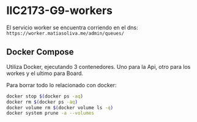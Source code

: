 # IIC2173-G9-workers
El servicio worker se encuentra corriendo en el dns: `https://worker.matiasoliva.me/admin/queues/`

## Docker Compose

Utiliza Docker, ejecutando 3 contenedores. Uno para la Api, otro para los workes y el ultimo para Board.

Para borrar todo lo relacionado con docker:
```bash
docker stop $(docker ps -aq)
docker rm $(docker ps -aq)
docker volume rm $(docker volume ls -q)
docker system prune -a --volumes
```
